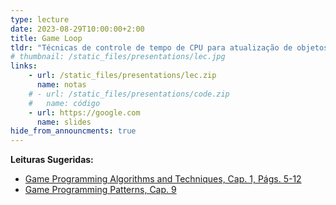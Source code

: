 ```yaml
---
type: lecture
date: 2023-08-29T10:00:00+2:00
title: Game Loop
tldr: "Técnicas de controle de tempo de CPU para atualização de objetos do jogo."
# thumbnail: /static_files/presentations/lec.jpg
links: 
    - url: /static_files/presentations/lec.zip
      name: notas
    # - url: /static_files/presentations/code.zip
    #   name: código
    - url: https://google.com
      name: slides
hide_from_announcments: true
---
```

**Leituras Sugeridas:**
- [Game Programming Algorithms and Techniques, Cap. 1, Págs. 5-12](https://gameprogrammingpatterns.com/game-loop.html)
- [Game Programming Patterns, Cap. 9](https://gameprogrammingpatterns.com/game-loop.html)
